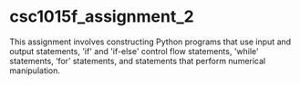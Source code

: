 # csc1015f_assignment_2
This assignment involves constructing Python programs that use input and output statements, 'if' and 'if-else' control flow statements, 'while' statements, ‘for’ statements, and statements that perform numerical manipulation.
